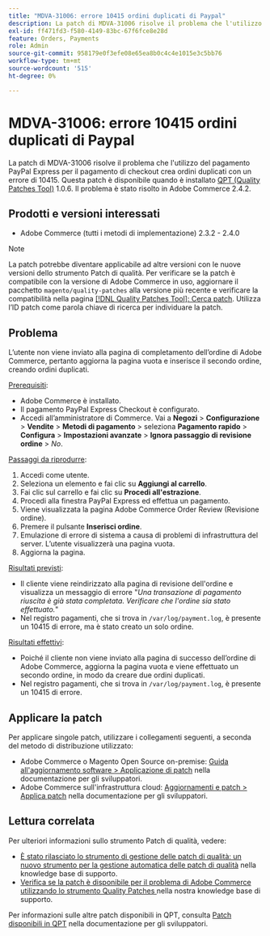 ```yaml
---
title: "MDVA-31006: errore 10415 ordini duplicati di Paypal"
description: La patch di MDVA-31006 risolve il problema che l'utilizzo del pagamento PayPal Express per il pagamento di checkout crea ordini duplicati con un errore di 10415. Questa patch è disponibile quando è installato [Quality Patches Tool (QPT)](/help/announcements/adobe-commerce-announcements/magento-quality-patches-released-new-tool-to-self-serve-quality-patches.md) 1.0.6. Il problema è stato risolto in Adobe Commerce 2.4.2.
exl-id: ff471fd3-f580-4149-83bc-67f6fce8e28d
feature: Orders, Payments
role: Admin
source-git-commit: 958179e0f3efe08e65ea8b0c4c4e1015e3c5bb76
workflow-type: tm+mt
source-wordcount: '515'
ht-degree: 0%

---
```


# MDVA-31006: errore 10415 ordini duplicati di Paypal

La patch di MDVA-31006 risolve il problema che l&#39;utilizzo del pagamento PayPal Express per il pagamento di checkout crea ordini duplicati con un errore di 10415. Questa patch è disponibile quando è installato [QPT (Quality Patches Tool)](/help/announcements/adobe-commerce-announcements/magento-quality-patches-released-new-tool-to-self-serve-quality-patches.md) 1.0.6. Il problema è stato risolto in Adobe Commerce 2.4.2.

## Prodotti e versioni interessati

* Adobe Commerce (tutti i metodi di implementazione) 2.3.2 - 2.4.0

>[!NOTE]
>
>La patch potrebbe diventare applicabile ad altre versioni con le nuove versioni dello strumento Patch di qualità. Per verificare se la patch è compatibile con la versione di Adobe Commerce in uso, aggiornare il pacchetto `magento/quality-patches` alla versione più recente e verificare la compatibilità nella pagina [[!DNL Quality Patches Tool]: Cerca patch](https://devdocs.magento.com/quality-patches/tool.html#patch-grid). Utilizza l’ID patch come parola chiave di ricerca per individuare la patch.

## Problema

L’utente non viene inviato alla pagina di completamento dell’ordine di Adobe Commerce, pertanto aggiorna la pagina vuota e inserisce il secondo ordine, creando ordini duplicati.

<u>Prerequisiti</u>:

* Adobe Commerce è installato.
* Il pagamento PayPal Express Checkout è configurato.
* Accedi all’amministratore di Commerce. Vai a **Negozi** > **Configurazione** > **Vendite** > **Metodi di pagamento** > seleziona **Pagamento rapido** > **Configura** > **Impostazioni avanzate** > **Ignora passaggio di revisione ordine** > *No*.

<u>Passaggi da riprodurre</u>:

1. Accedi come utente.
1. Seleziona un elemento e fai clic su **Aggiungi al carrello**.
1. Fai clic sul carrello e fai clic su **Procedi all&#39;estrazione**.
1. Procedi alla finestra PayPal Express ed effettua un pagamento.
1. Viene visualizzata la pagina Adobe Commerce Order Review (Revisione ordine).
1. Premere il pulsante **Inserisci ordine**.
1. Emulazione di errore di sistema a causa di problemi di infrastruttura del server. L’utente visualizzerà una pagina vuota.
1. Aggiorna la pagina.

<u>Risultati previsti</u>:

* Il cliente viene reindirizzato alla pagina di revisione dell&#39;ordine e visualizza un messaggio di errore &quot;*Una transazione di pagamento riuscita è già stata completata. Verificare che l&#39;ordine sia stato effettuato.*&quot;
* Nel registro pagamenti, che si trova in `/var/log/payment.log`, è presente un 10415 di errore, ma è stato creato un solo ordine.

<u>Risultati effettivi</u>:

* Poiché il cliente non viene inviato alla pagina di successo dell’ordine di Adobe Commerce, aggiorna la pagina vuota e viene effettuato un secondo ordine, in modo da creare due ordini duplicati.
* Nel registro pagamenti, che si trova in `/var/log/payment.log`, è presente un 10415 di errore.

## Applicare la patch

Per applicare singole patch, utilizzare i collegamenti seguenti, a seconda del metodo di distribuzione utilizzato:

* Adobe Commerce o Magento Open Source on-premise: [Guida all&#39;aggiornamento software > Applicazione di patch](https://devdocs.magento.com/guides/v2.4/comp-mgr/patching/mqp.html) nella documentazione per gli sviluppatori.
* Adobe Commerce sull&#39;infrastruttura cloud: [Aggiornamenti e patch > Applica patch](https://devdocs.magento.com/cloud/project/project-patch.html) nella documentazione per gli sviluppatori.

## Lettura correlata

Per ulteriori informazioni sullo strumento Patch di qualità, vedere:

* [È stato rilasciato lo strumento di gestione delle patch di qualità: un nuovo strumento per la gestione automatica delle patch di qualità](/help/announcements/adobe-commerce-announcements/magento-quality-patches-released-new-tool-to-self-serve-quality-patches.md) nella knowledge base di supporto.
* [Verifica se la patch è disponibile per il problema di Adobe Commerce utilizzando lo strumento Quality Patches ](/help/support-tools/patches-available-in-qpt-tool/check-patch-for-magento-issue-with-magento-quality-patches.md) nella nostra knowledge base di supporto.

Per informazioni sulle altre patch disponibili in QPT, consulta [Patch disponibili in QPT](https://devdocs.magento.com/quality-patches/tool.html#patch-grid) nella documentazione per gli sviluppatori.
